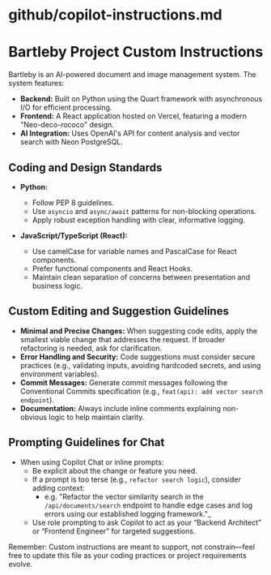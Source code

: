 # github/copilot-instructions.md
# Bartleby Project Custom Instructions

Bartleby is an AI-powered document and image management system. The system features:
- **Backend:** Built on Python using the Quart framework with asynchronous I/O for efficient processing.
- **Frontend:** A React application hosted on Vercel, featuring a modern "Neo-deco-rococo" design.
- **AI Integration:** Uses OpenAI's API for content analysis and vector search with Neon PostgreSQL.

## Coding and Design Standards

- **Python:**
  - Follow PEP 8 guidelines.
  - Use `asyncio` and `async/await` patterns for non-blocking operations.
  - Apply robust exception handling with clear, informative logging.

- **JavaScript/TypeScript (React):**
  - Use camelCase for variable names and PascalCase for React components.
  - Prefer functional components and React Hooks.
  - Maintain clean separation of concerns between presentation and business logic.

## Custom Editing and Suggestion Guidelines

- **Minimal and Precise Changes:** When suggesting code edits, apply the smallest viable change that addresses the request. If broader refactoring is needed, ask for clarification.
- **Error Handling and Security:** Code suggestions must consider secure practices (e.g., validating inputs, avoiding hardcoded secrets, and using environment variables).
- **Commit Messages:** Generate commit messages following the Conventional Commits specification (e.g., `feat(api): add vector search endpoint`).
- **Documentation:** Always include inline comments explaining non-obvious logic to help maintain clarity.

## Prompting Guidelines for Chat

- When using Copilot Chat or inline prompts:
  - Be explicit about the change or feature you need.
  - If a prompt is too terse (e.g., `refactor search logic`), consider adding context:  
     - e.g. "Refactor the vector similarity search in the `/api/documents/search` endpoint to handle edge cases and log errors using our established logging framework."_
  - Use role prompting to ask Copilot to act as your “Backend Architect” or “Frontend Engineer” for targeted suggestions.

Remember: Custom instructions are meant to support, not constrain—feel free to update this file as your coding practices or project requirements evolve.
